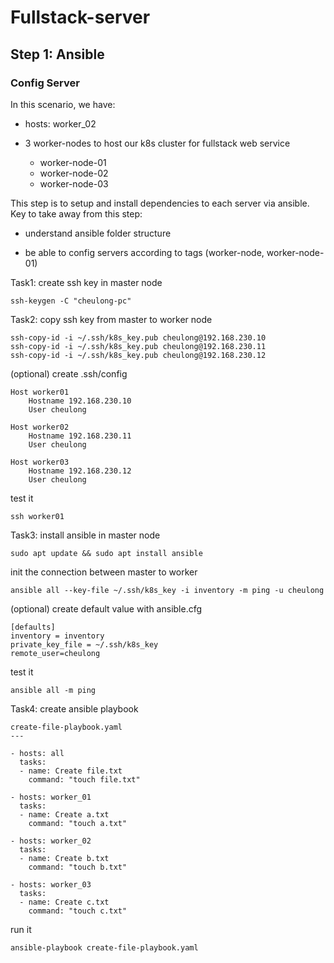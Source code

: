 # Fullstack-server

## Step 1: Ansible
### Config Server


In this scenario, we have:

- hosts: worker_02
- 3 worker-nodes to host our k8s cluster for fullstack web service

    - worker-node-01 
    - worker-node-02 
    - worker-node-03

This step is to setup and install dependencies to each server via ansible.
Key to take away from this step:
- understand ansible folder structure

- be able to config servers according to tags (worker-node, worker-node-01)

Task1: create ssh key in master node

``` 
ssh-keygen -C "cheulong-pc"
```

Task2: copy ssh key from master to worker node

```
ssh-copy-id -i ~/.ssh/k8s_key.pub cheulong@192.168.230.10
ssh-copy-id -i ~/.ssh/k8s_key.pub cheulong@192.168.230.11
ssh-copy-id -i ~/.ssh/k8s_key.pub cheulong@192.168.230.12
```
(optional) create .ssh/config
```
Host worker01
    Hostname 192.168.230.10
    User cheulong

Host worker02
    Hostname 192.168.230.11
    User cheulong

Host worker03
    Hostname 192.168.230.12
    User cheulong
```
test it
```
ssh worker01
```
Task3: install ansible in master node
```
sudo apt update && sudo apt install ansible
```
init the connection between master to worker
```
ansible all --key-file ~/.ssh/k8s_key -i inventory -m ping -u cheulong
```
(optional) create default value with ansible.cfg
```
[defaults]
inventory = inventory
private_key_file = ~/.ssh/k8s_key
remote_user=cheulong
```
test it
```
ansible all -m ping
```

Task4: create ansible playbook
``` 
create-file-playbook.yaml
---

- hosts: all
  tasks:
  - name: Create file.txt
    command: "touch file.txt"

- hosts: worker_01
  tasks:
  - name: Create a.txt
    command: "touch a.txt"

- hosts: worker_02
  tasks:
  - name: Create b.txt
    command: "touch b.txt"

- hosts: worker_03
  tasks:
  - name: Create c.txt
    command: "touch c.txt"

```
run it
```
ansible-playbook create-file-playbook.yaml
```

